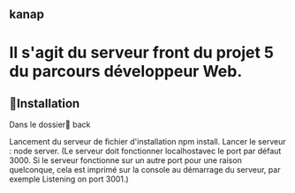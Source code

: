 ## kanap

# Il s'agit du serveur front du projet 5 du parcours développeur Web.

## 🔧Installation
Dans le dossier📁 back

Lancement du serveur de fichier d'installation npm install.
Lancer le serveur : node server.
(Le serveur doit fonctionner localhostavec le port par défaut 3000. Si le serveur fonctionne sur un autre port pour une raison quelconque, cela est imprimé sur la console au démarrage du serveur, par exemple Listening on port 3001.)
